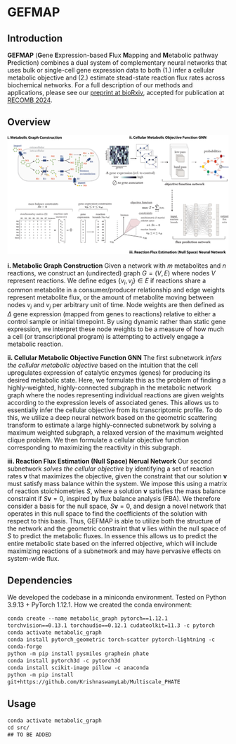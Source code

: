 # GEFMAP


## Introduction

**GEFMAP** (**G**ene **E**xpression-based **F**lux **M**apping and **M**etabolic pathway **P**rediction) combines a dual system of complementary neural networks that uses bulk or single-cell gene expression data to both (1.) infer a cellular metabolic objective and (2.) estimate stead-state reaction flux rates across biochemical networks. For a full description of our methods and applications, please see our [preprint at bioRxiv](https://t.co/7WJT46ka5W), accepted for publication at [RECOMB 2024](https://recomb.org/recomb2024/index.html).


## Overview

![graphical abstract methods overview](/images/github/overview.png)

**i. Metabolic Graph Construction** Given a network with $m$ metabolites and $n$ reactions, we construct an (undirected) graph $G=(V,E)$ where nodes $V$ represent reactions. We define edges $\{v_i, v_j\}\in E$ if reactions share a common metabolite in a consumer/producer relationship and edge weights represent metabolite flux, or the amount of metabolite moving between nodes $v_i$ and $v_j$ per arbitrary unit of time. Node weights are then defined as $\Delta$ gene expression (mapped from genes to reactions) relative to either a control sample or initial timepoint. By using dynamic rather than static gene expression, we interpret these node weights to be a measure of how much a cell (or transcriptional program) is attempting to actively engage a metabolic reaction.

**ii. Cellular Metabolic Objective Function GNN** The first subnetwork  <i>infers the cellular metabolic objective</i>  based on the intuition that the cell upregulates expression of catalytic enzymes (genes) for producing its desired metabolic state. Here, we formulate this as the problem of finding a highly-weighted, highly-connected subgraph in the metabolic network graph where the nodes representing individual reactions are given weights according to the expression levels of associated genes. This allows us to essentially infer the cellular objective from its transcriptomic profile. To do this, we utilize a deep neural network based on the geometric scattering transform to estimate a large highly-connected subnetwork by solving a maximum weighted subgraph, a relaxed version of the maximum weighted clique problem. We then formulate a cellular objective function corresponding to maximizing the reactivity in this subgraph.

**iii. Reaction Flux Estimation (Null Space) Nerual Network** Our second subnetwork <i>solves the cellular  objective</i> by identifying a set of reaction rates $\mathbf{v}$ that maximizes the objective, given the constraint that our solution $\mathbf{v}$ must satisfy mass balance within the system. We impose this using a matrix of reaction stoichiometries $S$, where a solution $\mathbf{v}$ satisfies the mass balance constraint if $S\mathbf{v}=0$, inspired by flux balance analysis (FBA). We therefore consider a basis for the null space, $S\mathbf{v}=0$, and design a novel network that operates in this null space to find the coefficients of the solution with respect to this basis. Thus, GEFMAP is able to utilize both the structure of the network and the geometric constraint that $\mathbf{v}$ lies within the null space of $S$ to predict the metabolic fluxes. In essence this allows us to predict the entire metabolic state based on the inferred objective, which will include maximizing reactions of a subnetwork and may have pervasive effects on system-wide flux. 

## Dependencies
We developed the codebase in a miniconda environment.
Tested on Python 3.9.13 + PyTorch 1.12.1.
How we created the conda environment:
```
conda create --name metabolic_graph pytorch==1.12.1 torchvision==0.13.1 torchaudio==0.12.1 cudatoolkit=11.3 -c pytorch
conda activate metabolic_graph
conda install pytorch_geometric torch-scatter pytorch-lightning -c conda-forge
python -m pip install pysmiles graphein phate
conda install pytorch3d -c pytorch3d
conda install scikit-image pillow -c anaconda
python -m pip install git+https://github.com/KrishnaswamyLab/Multiscale_PHATE
```

## Usage
```
conda activate metabolic_graph
cd src/
## TO BE ADDED
```
